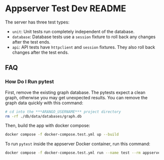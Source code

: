 # Appserver Test Dev README

The server has three test types:

-   `unit`: Unit tests run completely independent of the database.
-   `database`: Database tests use a `session` fixture to roll back any changes
    after the test ends.
-   `api`: API tests have `httpclient` and `session` fixtures. They also roll back
    changes after the test ends.

## FAQ

### How Do I Run pytest

First, remove the existing graph database. The pytests expect a clean graph, otherwise you may get unexpected results. You can remove the graph data quickly with this command:

```bash
# cd into the ***ARANGO_USERNAME*** project directory
rm -rf ./db/data/databases/graph.db
```

Then, build the app with docker compose:

```bash
docker compose -f docker-compose.test.yml up --build
```

To run `pytest` inside the appserver Docker container, run this command:

```bash
docker compose -f docker-compose.test.yml run --name test --rm appserver pytest tests
```
